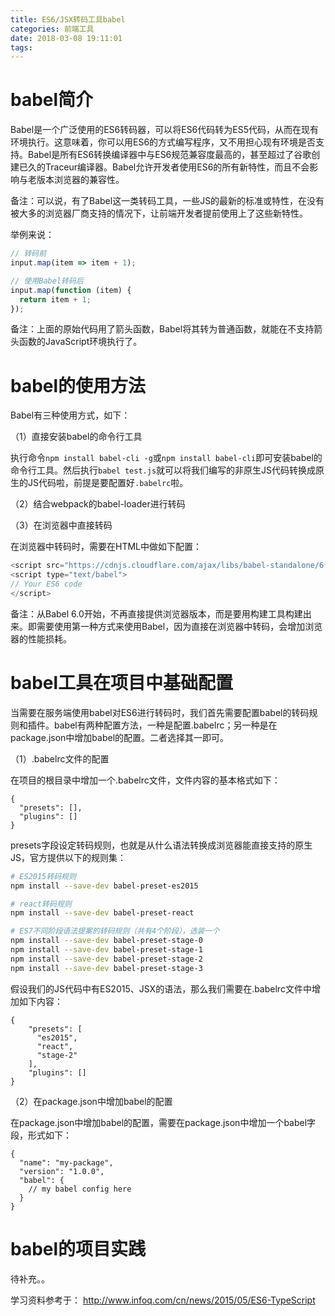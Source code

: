 ```yaml
---
title: ES6/JSX转码工具babel
categories: 前端工具
date: 2018-03-08 19:11:01
tags:
---
```



# babel简介

Babel是一个广泛使用的ES6转码器，可以将ES6代码转为ES5代码，从而在现有环境执行。这意味着，你可以用ES6的方式编写程序，又不用担心现有环境是否支持。Babel是所有ES6转换编译器中与ES6规范兼容度最高的，甚至超过了谷歌创建已久的Traceur编译器。Babel允许开发者使用ES6的所有新特性，而且不会影响与老版本浏览器的兼容性。

备注：可以说，有了Babel这一类转码工具，一些JS的最新的标准或特性，在没有被大多的浏览器厂商支持的情况下，让前端开发者提前使用上了这些新特性。

举例来说：

```javascript
// 转码前
input.map(item => item + 1);

// 使用Babel转码后
input.map(function (item) {
  return item + 1;
});
```

备注：上面的原始代码用了箭头函数，Babel将其转为普通函数，就能在不支持箭头函数的JavaScript环境执行了。

# babel的使用方法

Babel有三种使用方式，如下：

（1）直接安装babel的命令行工具

执行命令`npm install babel-cli -g`或`npm install babel-cli`即可安装babel的命令行工具。然后执行`babel test.js`就可以将我们编写的非原生JS代码转换成原生的JS代码啦，前提是要配置好`.babelrc`啦。

（2）结合webpack的babel-loader进行转码

（3）在浏览器中直接转码

在浏览器中转码时，需要在HTML中做如下配置：

```javascript
<script src="https://cdnjs.cloudflare.com/ajax/libs/babel-standalone/6.4.4/babel.min.js"></script>
<script type="text/babel">
// Your ES6 code
</script>
```

备注：从Babel 6.0开始，不再直接提供浏览器版本，而是要用构建工具构建出来。即需要使用第一种方式来使用Babel，因为直接在浏览器中转码，会增加浏览器的性能损耗。

# babel工具在项目中基础配置

当需要在服务端使用babel对ES6进行转码时，我们首先需要配置babel的转码规则和插件。babel有两种配置方法，一种是配置.babelrc；另一种是在package.json中增加babel的配置。二者选择其一即可。

（1）.babelrc文件的配置

在项目的根目录中增加一个.babelrc文件，文件内容的基本格式如下：

```
{
  "presets": [],
  "plugins": []
}
```

presets字段设定转码规则，也就是从什么语法转换成浏览器能直接支持的原生JS，官方提供以下的规则集：

```bash
# ES2015转码规则
npm install --save-dev babel-preset-es2015

# react转码规则
npm install --save-dev babel-preset-react

# ES7不同阶段语法提案的转码规则（共有4个阶段），选装一个
npm install --save-dev babel-preset-stage-0
npm install --save-dev babel-preset-stage-1
npm install --save-dev babel-preset-stage-2
npm install --save-dev babel-preset-stage-3
```

假设我们的JS代码中有ES2015、JSX的语法，那么我们需要在.babelrc文件中增加如下内容：

```
{
    "presets": [
      "es2015",
      "react",
      "stage-2"
    ],
    "plugins": []
}
```

（2）在package.json中增加babel的配置

在package.json中增加babel的配置，需要在package.json中增加一个babel字段，形式如下：

```
{
  "name": "my-package",
  "version": "1.0.0",
  "babel": {
    // my babel config here
  }
}
```

# babel的项目实践

待补充。。

学习资料参考于：
http://www.infoq.com/cn/news/2015/05/ES6-TypeScript